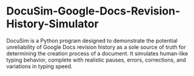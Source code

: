 # DocuSim-Google-Docs-Revision-History-Simulator
DocuSim is a Python program designed to demonstrate the potential unreliability of Google Docs revision history as a sole source of truth for determining the creation process of a document.  It simulates human-like typing behavior, complete with realistic pauses, errors, corrections, and variations in typing speed. 
